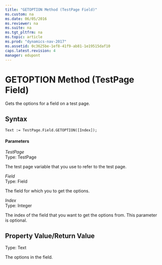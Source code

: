 ```yaml
---
title: "GETOPTION Method (TestPage Field)"
ms.custom: na
ms.date: 06/05/2016
ms.reviewer: na
ms.suite: na
ms.tgt_pltfrm: na
ms.topic: article
ms.prod: "dynamics-nav-2017"
ms.assetid: 0c3625be-1ef8-41f9-ab81-1e19515daf10
caps.latest.revision: 4
manager: edupont
---
```

# GETOPTION Method (TestPage Field)
Gets the options for a field on a test page.  
  
## Syntax  
  
```  
Text := TestPage.Field.GETOPTION([Index]);  
```  
  
#### Parameters  
 *TestPage*  
 Type: TestPage  
  
 The test page variable that you use to refer to the test page.  
  
 *Field*  
 Type: Field  
  
 The field for which you to get the options.  
  
 *Index*  
 Type: Integer  
  
 The index of the field that you want to get the options from. This parameter is optional.  
  
## Property Value/Return Value  
 Type: Text  
  
 The options in the field.